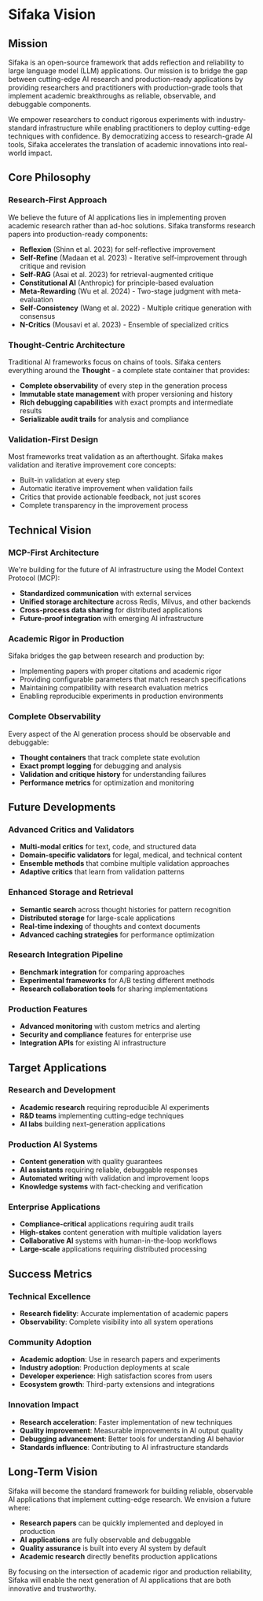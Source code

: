 # Sifaka Vision

## Mission

Sifaka is an open-source framework that adds reflection and reliability to large language model (LLM) applications. Our mission is to bridge the gap between cutting-edge AI research and production-ready applications by providing researchers and practitioners with production-grade tools that implement academic breakthroughs as reliable, observable, and debuggable components.

We empower researchers to conduct rigorous experiments with industry-standard infrastructure while enabling practitioners to deploy cutting-edge techniques with confidence. By democratizing access to research-grade AI tools, Sifaka accelerates the translation of academic innovations into real-world impact.

## Core Philosophy

### Research-First Approach
We believe the future of AI applications lies in implementing proven academic research rather than ad-hoc solutions. Sifaka transforms research papers into production-ready components:

- **Reflexion** (Shinn et al. 2023) for self-reflective improvement
- **Self-Refine** (Madaan et al. 2023) - Iterative self-improvement through critique and revision
- **Self-RAG** (Asai et al. 2023) for retrieval-augmented critique
- **Constitutional AI** (Anthropic) for principle-based evaluation
- **Meta-Rewarding** (Wu et al. 2024) - Two-stage judgment with meta-evaluation
- **Self-Consistency** (Wang et al. 2022) - Multiple critique generation with consensus
- **N-Critics** (Mousavi et al. 2023) - Ensemble of specialized critics

### Thought-Centric Architecture
Traditional AI frameworks focus on chains of tools. Sifaka centers everything around the **Thought** - a complete state container that provides:

- **Complete observability** of every step in the generation process
- **Immutable state management** with proper versioning and history
- **Rich debugging capabilities** with exact prompts and intermediate results
- **Serializable audit trails** for analysis and compliance

### Validation-First Design
Most frameworks treat validation as an afterthought. Sifaka makes validation and iterative improvement core concepts:

- Built-in validation at every step
- Automatic iterative improvement when validation fails
- Critics that provide actionable feedback, not just scores
- Complete transparency in the improvement process

## Technical Vision

### MCP-First Architecture
We're building for the future of AI infrastructure using the Model Context Protocol (MCP):

- **Standardized communication** with external services
- **Unified storage architecture** across Redis, Milvus, and other backends
- **Cross-process data sharing** for distributed applications
- **Future-proof integration** with emerging AI infrastructure

### Academic Rigor in Production
Sifaka bridges the gap between research and production by:

- Implementing papers with proper citations and academic rigor
- Providing configurable parameters that match research specifications
- Maintaining compatibility with research evaluation metrics
- Enabling reproducible experiments in production environments

### Complete Observability
Every aspect of the AI generation process should be observable and debuggable:

- **Thought containers** that track complete state evolution
- **Exact prompt logging** for debugging and analysis
- **Validation and critique history** for understanding failures
- **Performance metrics** for optimization and monitoring

## Future Developments

### Advanced Critics and Validators
- **Multi-modal critics** for text, code, and structured data
- **Domain-specific validators** for legal, medical, and technical content
- **Ensemble methods** that combine multiple validation approaches
- **Adaptive critics** that learn from validation patterns

### Enhanced Storage and Retrieval
- **Semantic search** across thought histories for pattern recognition
- **Distributed storage** for large-scale applications
- **Real-time indexing** of thoughts and context documents
- **Advanced caching strategies** for performance optimization

### Research Integration Pipeline
- **Benchmark integration** for comparing approaches
- **Experimental frameworks** for A/B testing different methods
- **Research collaboration tools** for sharing implementations

### Production Features
- **Advanced monitoring** with custom metrics and alerting
- **Security and compliance** features for enterprise use
- **Integration APIs** for existing AI infrastructure

## Target Applications

### Research and Development
- **Academic research** requiring reproducible AI experiments
- **R&D teams** implementing cutting-edge techniques
- **AI labs** building next-generation applications

### Production AI Systems
- **Content generation** with quality guarantees
- **AI assistants** requiring reliable, debuggable responses
- **Automated writing** with validation and improvement loops
- **Knowledge systems** with fact-checking and verification

### Enterprise Applications
- **Compliance-critical** applications requiring audit trails
- **High-stakes** content generation with multiple validation layers
- **Collaborative AI** systems with human-in-the-loop workflows
- **Large-scale** applications requiring distributed processing

## Success Metrics

### Technical Excellence
- **Research fidelity**: Accurate implementation of academic papers
- **Observability**: Complete visibility into all system operations

### Community Adoption
- **Academic adoption**: Use in research papers and experiments
- **Industry adoption**: Production deployments at scale
- **Developer experience**: High satisfaction scores from users
- **Ecosystem growth**: Third-party extensions and integrations

### Innovation Impact
- **Research acceleration**: Faster implementation of new techniques
- **Quality improvement**: Measurable improvements in AI output quality
- **Debugging advancement**: Better tools for understanding AI behavior
- **Standards influence**: Contributing to AI infrastructure standards

## Long-Term Vision

Sifaka will become the standard framework for building reliable, observable AI applications that implement cutting-edge research. We envision a future where:

- **Research papers** can be quickly implemented and deployed in production
- **AI applications** are fully observable and debuggable
- **Quality assurance** is built into every AI system by default
- **Academic research** directly benefits production applications

By focusing on the intersection of academic rigor and production reliability, Sifaka will enable the next generation of AI applications that are both innovative and trustworthy.
